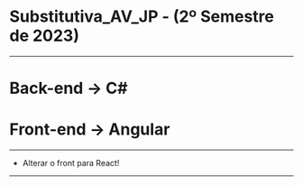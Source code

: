 # Substitutiva_AV_JP  - (2º Semestre de 2023)
_______________________________________________

# Back-end  ->  C#

# Front-end  ->  Angular
_______________________________________________

* Alterar o front para React!

_______________________________________________
